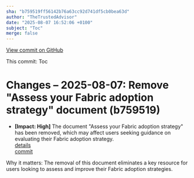 ```yaml
---
sha: "b759519ff56142b76a63cc92d741df5cb0bea63d"
author: "TheTrustedAdvisor"
date: "2025-08-07 16:52:06 +0100"
subject: "Toc"
merge: false
---
```


[View commit on GitHub](https://github.com/TheTrustedAdvisor/FabricAdoptionFramework/commit/b759519ff56142b76a63cc92d741df5cb0bea63d)

This commit: Toc

# Changes – 2025-08-07: Remove "Assess your Fabric adoption strategy" document (b759519)

- **[Impact: High]** The document "Assess your Fabric adoption strategy" has been removed, which may affect users seeking guidance on evaluating their Fabric adoption strategy.  
   [details](/docs/about/changes/2025-08-07-assess-your-fabric-adoption-strategy)  
   [commit](https://github.com/TheTrustedAdvisor/FabricAdoptionFramework/commit/b759519ff56142b76a63cc92d741df5cb0bea63d)  

Why it matters: The removal of this document eliminates a key resource for users looking to assess and improve their Fabric adoption strategies.
